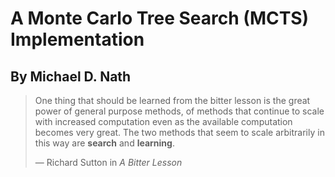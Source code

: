 # A Monte Carlo Tree Search (MCTS) Implementation

## By Michael D. Nath

> One thing that should be learned from the bitter lesson is the great power of general purpose methods, of methods that continue to scale with increased computation even as the available computation becomes very great. The two methods that seem to scale arbitrarily in this way are **search** and **learning**.
>
> — Richard Sutton in *A Bitter Lesson*
